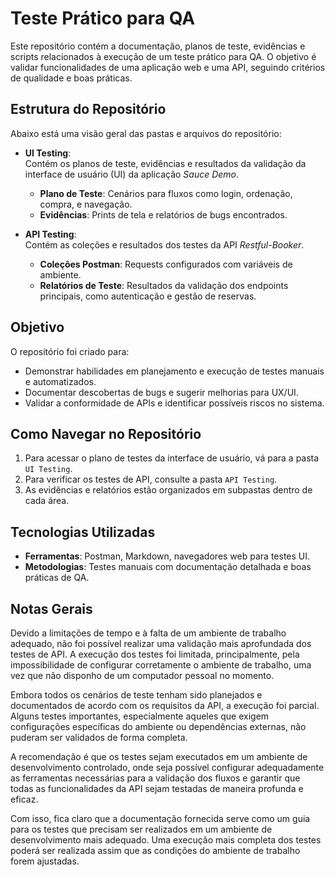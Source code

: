 # Teste Prático para QA

Este repositório contém a documentação, planos de teste, evidências e scripts relacionados à execução de um teste prático para QA. O objetivo é validar funcionalidades de uma aplicação web e uma API, seguindo critérios de qualidade e boas práticas.

## Estrutura do Repositório

Abaixo está uma visão geral das pastas e arquivos do repositório:

- **UI Testing**:  
  Contém os planos de teste, evidências e resultados da validação da interface de usuário (UI) da aplicação *Sauce Demo*.  
  - **Plano de Teste**: Cenários para fluxos como login, ordenação, compra, e navegação.  
  - **Evidências**: Prints de tela e relatórios de bugs encontrados.

- **API Testing**:  
  Contém as coleções e resultados dos testes da API *Restful-Booker*.  
  - **Coleções Postman**: Requests configurados com variáveis de ambiente.  
  - **Relatórios de Teste**: Resultados da validação dos endpoints principais, como autenticação e gestão de reservas.

## Objetivo

O repositório foi criado para:
- Demonstrar habilidades em planejamento e execução de testes manuais e automatizados.
- Documentar descobertas de bugs e sugerir melhorias para UX/UI.
- Validar a conformidade de APIs e identificar possíveis riscos no sistema.

## Como Navegar no Repositório

1. Para acessar o plano de testes da interface de usuário, vá para a pasta `UI Testing`.  
2. Para verificar os testes de API, consulte a pasta `API Testing`.  
3. As evidências e relatórios estão organizados em subpastas dentro de cada área.

## Tecnologias Utilizadas

- **Ferramentas**: Postman, Markdown, navegadores web para testes UI.
- **Metodologias**: Testes manuais com documentação detalhada e boas práticas de QA.


## Notas Gerais

Devido a limitações de tempo e à falta de um ambiente de trabalho adequado, não foi possível realizar uma validação mais aprofundada dos testes de API. A execução dos testes foi limitada, principalmente, pela impossibilidade de configurar corretamente o ambiente de trabalho, uma vez que não disponho de um computador pessoal no momento. 

Embora todos os cenários de teste tenham sido planejados e documentados de acordo com os requisitos da API, a execução foi parcial. Alguns testes importantes, especialmente aqueles que exigem configurações específicas do ambiente ou dependências externas, não puderam ser validados de forma completa.

A recomendação é que os testes sejam executados em um ambiente de desenvolvimento controlado, onde seja possível configurar adequadamente as ferramentas necessárias para a validação dos fluxos e garantir que todas as funcionalidades da API sejam testadas de maneira profunda e eficaz.

Com isso, fica claro que a documentação fornecida serve como um guia para os testes que precisam ser realizados em um ambiente de desenvolvimento mais adequado. Uma execução mais completa dos testes poderá ser realizada assim que as condições do ambiente de trabalho forem ajustadas.
